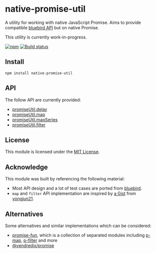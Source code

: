 # native-promise-util
A utility for working with native JavaScript Promise. Aims to provide compatible
[bluebird API](http://bluebirdjs.com/docs/api-reference.html) but on native Promise.

This utility is currently work-in-progress.

[![npm](https://img.shields.io/npm/v/native-promise-util)](https://www.npmjs.com/package/native-promise-util)
[![Build status](https://img.shields.io/github/workflow/status/VeryCrazyDog/native-promise-util/Node.js%20CI)](https://github.com/VeryCrazyDog/native-promise-util/actions?query=workflow%3A%22Node.js+CI%22)


## Install
```
npm install native-promise-util
```


## API
The follow API are currently provided:
- [promiseUtil.delay](./doc/delay.md)
- [promiseUtil.map](./doc/map.md)
- [promiseUtil.mapSeries](./doc/map-series.md)
- [promiseUtil.filter](./doc/filter.md)


## License
This module is licensed under the [MIT License](LICENSE).


## Acknowledge
This module was built by referencing the following material:
- Most API design and a lot of test cases are ported from [bluebird](http://bluebirdjs.com/).
- `map` and `filter` API implementation are inspired by [a Gist](https://gist.github.com/yongjun21/ec0ea757b9dcbf972a351453755cadcb)
	from [yongjun21](https://github.com/yongjun21).


## Alternatives
Some alternatives and similar implementations which can be considered:
- [promise-fun](https://github.com/sindresorhus/promise-fun#packages), which is a collection
	of separated modules including [p-map](https://www.npmjs.com/package/p-map),
	[p-filter](https://www.npmjs.com/package/p-filter) and more
- [@vendredix/promise](https://www.npmjs.com/package/@vendredix/promise)
